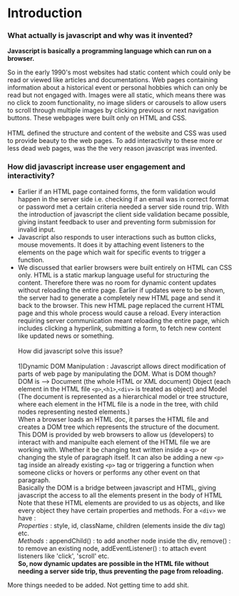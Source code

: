 # Introduction

### What actually is javascript and why was it invented?

**Javascript is basically a programming language which can run on a browser.**

So in the early 1990's most websites had static content which could only be read or viewed like articles and documentations. Web pages containing information about a historical event or personal hobbies which can only be read but not engaged with. Images were all static, which means there was no click to zoom functionality, no image sliders or carousels to allow users to scroll through multiple images by clicking previous or next navigation buttons.
These webpages were built only on HTML and CSS. <br><br>
HTML defined the structure and content of the website and CSS was used to provide beauty to the web pages. To add interactivity to these more or less dead web pages, was the the very reason javascript was invented.<br>

### How did javascript increase user engagement and interactivity?

- Earlier if an HTML page contained forms, the form validation would happen in the server side i.e. checking if an email was in correct format or password met a certain criteria needed a server side round trip. With the introduction of javascript the client side validation became possible, giving instant feedback to user and preventing form submission for invalid input.
- Javascript also responds to user interactions such as button clicks, mouse movements. It does it by attaching event listeners to the elements on the page which wait for specific events to trigger a function.
- We discussed that earlier browsers were built entirely on HTML can CSS only. HTML is a static markup language useful for structuring the content. Therefore there was no room for dynamic content updates without reloading the entire page. Earlier if updates were to be shown, the server had to generate a completely new HTML page and send it back to the browser. This new HTML page replaced the current HTML page and this whole process would cause a reload. Every interaction requiring server communication meant reloading the entire page, which includes clicking a hyperlink, submitting a form, to fetch new content like updated news or something.<br><br>
How did javascript solve this issue? <br><br>
1)Dynamic DOM Manipulation : Javascript allows direct modification of parts of web page by manipulating the DOM. What is DOM though?<br>
DOM is --> Document (the whole HTML or XML document) Object (each element in the HTML file `<p>`,`<h1>`,`<div>` is treated as object) and Model (The document is represented as a hierarchical model or tree structure, where each element in the HTML file is a node in the tree, with child nodes representing nested elements.)<br>
When a browser loads an HTML doc, it parses the HTML file and creates a DOM tree which represents the structure of the document.
This DOM is provided by web browsers to allow us (developers) to interact with and manipulte each element of the HTML file we are working with. Whether it be changing text written inside a `<p>` or changing the style of paragraph itself. It can also be adding a new `<p>` tag inside an already existing `<p>` tag or triggering a function when someone clicks or hovers or performs any other event on that paragraph.<br>
Basically the DOM is a bridge between javascript and HTML, giving javascript the access to all the elements present in the body of HTML<br>
Note that these HTML elements are provided to us as objects, and like every object they have certain properties and methods. For a `<div>` we have : <br>
*Properties* : style, id, className, children (elements inside the div tag) etc.<br>
*Methods* : appendChild() : to add another node inside the div, remove() : to remove an existing node, addEventListener() : to attach event listeners like 'click', 'scroll' etc.<br>
**So, now dynamic updates are possible in the HTML file without needing a server side trip, thus preventing the page from reloading.**

More things needed to be added.
Not getting time to add shit.